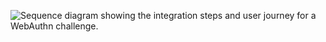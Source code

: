 <div class="full">

![Sequence diagram showing the integration steps and user journey for a WebAuthn challenge.](/img/authenticators/authenticators-webauthn-java-challenge-summary.png)

</div>
